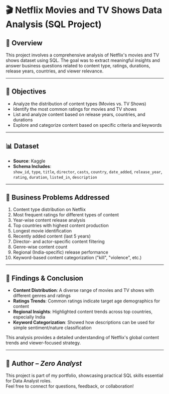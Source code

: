 # 🎬 Netflix Movies and TV Shows Data Analysis (SQL Project)

## 📌 Overview
This project involves a comprehensive analysis of Netflix's movies and TV shows dataset using SQL. The goal was to extract meaningful insights and answer business questions related to content type, ratings, durations, release years, countries, and viewer relevance.

---

## 🎯 Objectives

- Analyze the distribution of content types (Movies vs. TV Shows)
- Identify the most common ratings for movies and TV shows
- List and analyze content based on release years, countries, and durations
- Explore and categorize content based on specific criteria and keywords

---

## 📊 Dataset

- **Source**: Kaggle  
- **Schema Includes**:  
  `show_id`, `type`, `title`, `director`, `casts`, `country`, `date_added`, `release_year`, `rating`, `duration`, `listed_in`, `description`

---

## 🧩 Business Problems Addressed

1. Content type distribution on Netflix
2. Most frequent ratings for different types of content
3. Year-wise content release analysis
4. Top countries with highest content production
5. Longest movie identification
6. Recently added content (last 5 years)
7. Director- and actor-specific content filtering
8. Genre-wise content count
9. Regional (India-specific) release performance
10. Keyword-based content categorization ("kill", "violence", etc.)

---

## 📌 Findings & Conclusion

- **Content Distribution**: A diverse range of movies and TV shows with different genres and ratings
- **Ratings Trends**: Common ratings indicate target age demographics for content
- **Regional Insights**: Highlighted content trends across top countries, especially India
- **Keyword Categorization**: Showed how descriptions can be used for simple sentiment/nature classification

This analysis provides a detailed understanding of Netflix's global content trends and viewer-focused strategy.

---

## 👤 Author – *Zero Analyst*
This project is part of my portfolio, showcasing practical SQL skills essential for Data Analyst roles.  
Feel free to connect for questions, feedback, or collaboration!

